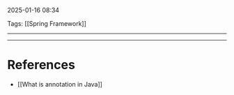 2025-01-16 08:34

Tags: [[Spring Framework]] 

---



---
# References
- [[What is annotation in Java]]